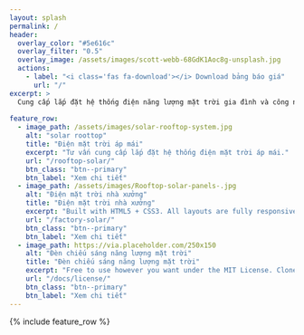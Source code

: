```yaml
---
layout: splash
permalink: /
header:
  overlay_color: "#5e616c"
  overlay_filter: "0.5"
  overlay_image: /assets/images/scott-webb-68GdK1Aoc8g-unsplash.jpg
  actions:
    - label: "<i class='fas fa-download'></i> Download bảng báo giá"
      url: "/"
excerpt: >
  Cung cấp lắp đặt hệ thống điện năng lượng mặt trời gia đình và công nghiệp.<br />
  
feature_row:
  - image_path: /assets/images/solar-rooftop-system.jpg
    alt: "solar roottop"
    title: "Điện mặt trời áp mái"
    excerpt: "Tư vấn cung cấp lắp đặt hệ thống điện mặt trời áp mái."
    url: "/rooftop-solar/"
    btn_class: "btn--primary"
    btn_label: "Xem chi tiết"
  - image_path: /assets/images/Rooftop-solar-panels-.jpg
    alt: "Điện mặt trời nhà xưởng"
    title: "Điện mặt trời nhà xưởng"
    excerpt: "Built with HTML5 + CSS3. All layouts are fully responsive with helpers to augment your content."
    url: "/factory-solar/"
    btn_class: "btn--primary"
    btn_label: "Xem chi tiết"
  - image_path: https://via.placeholder.com/250x150
    alt: "Đèn chiếu sáng năng lượng mặt trời"
    title: "Đèn chiếu sáng năng lượng mặt trời"
    excerpt: "Free to use however you want under the MIT License. Clone it, fork it, customize it... whatever!"
    url: "/docs/license/"
    btn_class: "btn--primary"
    btn_label: "Xem chi tiết"      
---
```


{% include feature_row %}

